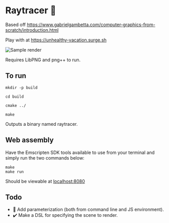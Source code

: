 # Raytracer 🔴

Based off https://www.gabrielgambetta.com/computer-graphics-from-scratch/introduction.html

Play with at https://unhealthy-vacation.surge.sh

![Sample render](https://user-images.githubusercontent.com/20323081/68098609-9974f900-fe8b-11e9-9ee7-ed1291d64993.png)

Requires LibPNG and png++ to run.

## To run
```
mkdir -p build

cd build

cmake ../

make
```
Outputs a binary named raytracer.

## Web assembly
Have the Emscripten SDK tools available to use from your terminal and simply run the two commands below: 
```
make
make run
```
Should be viewable at [localhost:8080](localhost:8080)

## Todo
- 🚧 Add parameterization (both from command line and JS environment).
- ✔️ Make a DSL for specifying the scene to render. 
